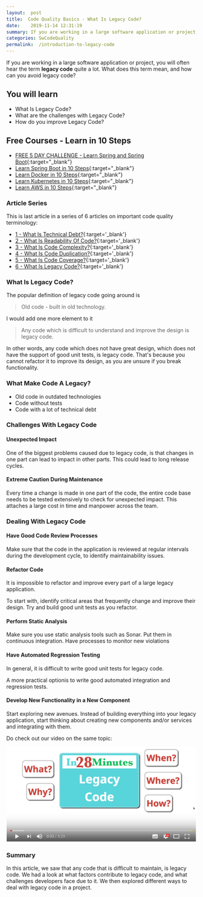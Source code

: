 ```yaml
---
layout:  post
title:  Code Quality Basics - What Is Legacy Code?
date:    2019-11-14 12:31:19
summary: If you are working in a large software application or project, you will hear the term **legacy code** quite a lot. What does this term mean, and how can you avoid legacy code?
categories: SwCodeQuality
permalink:  /introduction-to-legacy-code
---
```


If you are working in a large software application or project, you will often hear the term **legacy code** quite a lot. What does this term mean, and how can you avoid legacy code?

## You will learn
- What Is Legacy Code?
- What are the challenges with Legacy Code?
- How do you improve Legacy Code?

## Free Courses - Learn in 10 Steps

- [FREE 5 DAY CHALLENGE - Learn Spring and Spring Boot](https://links.in28minutes.com/SBT-Page-Top-LearningChallenge-SpringBoot){:target="_blank"}
- [Learn Spring Boot in 10 Steps](https://links.in28minutes.com/in28minutes-10steps-springboot){:target="_blank"}
- [Learn Docker in 10 Steps](https://links.in28minutes.com/in28minutes-10steps-docker){:target="_blank"}
- [Learn Kubernetes in 10 Steps](https://links.in28minutes.com/in28minutes-10steps-k8s){:target="_blank"}
- [Learn AWS in 10 Steps](https://links.in28minutes.com/in28minutes-10steps-aws-beanstalk){:target="_blank"}



### Article Series

This is last article in a series of 6 articles on important code quality terminology:
- [1 - What Is Technical Debt?](/introduction-to-technical-debt){:target='_blank'}
- [2 - What Is Readability Of Code?](/code-quality-basics-introduction-to-readability-of-code){:target='_blank'}
- [3 - What Is Code Complexity?](/code-quality-what-is-code-complexity){:target='_blank'}
- [4 - What Is Code Duplication?](/code-quality-what-is-code-duplication){:target='_blank'}
- [5 - What Is Code Coverage?](/code-quality-what-is-code-coverage){:target='_blank'}
- [6 - What Is Legacy Code?](/introduction-to-legacy-code){:target='_blank'}


### What Is Legacy Code?

The popular definition of legacy code going around is 

> Old code - built in old technology. 

I would add one more element to it

> Any code which is difficult to understand and improve the design is legacy code. 

In other words, any code which does not have great design, which does not have the support of good unit tests, is legacy code. That's because you cannot refactor it to improve its design, as you are unsure if you break functionality.
 
### What Make Code A Legacy?

* Old code in outdated technologies
* Code without tests
* Code with a lot of technical debt

### Challenges With Legacy Code

#### Unexpected Impact

One of the biggest problems caused due to legacy code, is that changes in one part can lead to impact in other parts. This could lead to long release cycles.

#### Extreme Caution During Maintenance

Every time a change is made in one part of the code, the entire code base needs to be tested extensively to check for unexpected impact. This attaches a large cost in time and manpower across the team.

### Dealing With Legacy Code

#### Have Good Code Review Processes

Make sure that the code in the application is reviewed at regular intervals during the development cycle, to identify maintainability issues.

#### Refactor Code

It is impossible to refactor and improve every part of a large legacy application.

To start with, identify critical areas that frequently change and improve their design. Try and build good unit tests as you refactor.

#### Perform Static Analysis

Make sure you use static analysis tools such as Sonar. Put them in continuous integration. Have processes to monitor new violations

#### Have Automated Regression Testing

In general, it is difficult to write good unit tests for legacy code. 

A more practical optionis to write good automated integration and regression tests.

#### Develop New Functionality in a New Component

Start exploring new avenues. Instead of building everything into your legacy application, start thinking about creating new components and/or services and integrating with them.

Do check out our video on the same topic:

[![image info](images/Capture-072-01.png)](https://www.youtube.com/watch?v=5odeVADF2Og)

### Summary

In this article, we saw that any code that is difficult to maintain, is legacy code. We had a look at what factors contribute to legacy code, and what challenges developers face due to it. We then explored different ways to deal with legacy code in a project.

